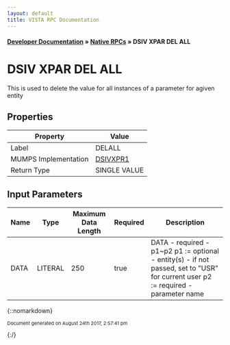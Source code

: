 ```yaml
---
layout: default
title: VISTA RPC Documentation
---
```


#### [Developer Documentation](../index) &#187; [Native RPCs](TableOfContents) &#187; DSIV XPAR DEL ALL<br/>
# DSIV XPAR DEL ALL

This is used to delete the value for all instances of a parameter for agiven entity

## Properties

Property | Value
--- | ---
Label | DELALL
MUMPS Implementation | [DSIVXPR1](http://code.osehra.org/dox/Routine_DSIVXPR1_source.html)
Return Type | SINGLE VALUE


## Input Parameters

Name | Type | Maximum Data Length | Required | Description
--- | --- | --- | --- | ---
DATA | LITERAL | 250 | true | DATA - required - p1~p2 p1 :&#x3D; optional - entity(s) - if not passed, set to &quot;USR&quot; for                  current user p2 :&#x3D; required - parameter name



{::nomarkdown} <br/><p style="font-size: 11px">Document generated on August 24th 2017, 2:57:41 pm</p>{:/}